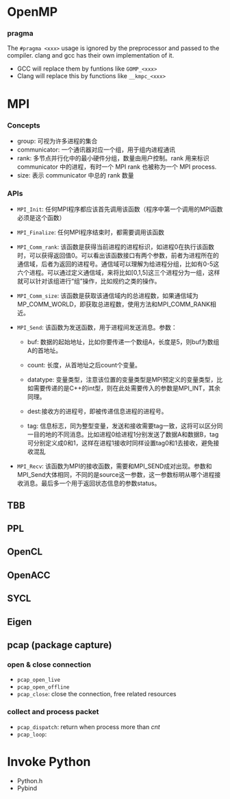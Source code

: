 # OpenMP

### pragma

The `#pragma <xxx>` usage is ignored by the preprocessor and passed to the compiler. clang and gcc has their own implementation of it. 

- GCC will replace them by funtions like `GOMP_<xxx>`
- Clang will replace this by functions like `__kmpc_<xxx>`



# MPI

### Concepts

- group: 可视为许多进程的集合
- communicator: 一个通讯器对应一个组，用于组内进程通讯
- rank: 多节点并行化中的最小硬件分组，数量由用户控制。rank 用来标识 communicator 中的进程，有时一个 MPI rank 也被称为一个 MPI process.
- size: 表示 communicator 中总的 rank 数量

### APIs

- `MPI_Init`: 任何MPI程序都应该首先调用该函数（程序中第一个调用的MPI函数必须是这个函数）

- `MPI_Finalize`: 任何MPI程序结束时，都需要调用该函数

- `MPI_Comm_rank`: 该函数是获得当前进程的进程标识，如进程0在执行该函数时，可以获得返回值0。可以看出该函数接口有两个参数，前者为进程所在的通信域，后者为返回的进程号。通信域可以理解为给进程分组，比如有0-5这六个进程。可以通过定义通信域，来将比如[0,1,5]这三个进程分为一组，这样就可以针对该组进行“组”操作，比如规约之类的操作。

- `MPI_Comm_size`: 该函数是获取该通信域内的总进程数，如果通信域为MP_COMM_WORLD，即获取总进程数，使用方法和MPI_COMM_RANK相近。

- `MPI_Send`: 该函数为发送函数，用于进程间发送消息。参数：

  - buf: 数据的起始地址，比如你要传递一个数组A，长度是5，则buf为数组A的首地址。

  - count: 长度，从首地址之后count个变量。

  - datatype: 变量类型，注意该位置的变量类型是MPI预定义的变量类型，比如需要传递的是C++的int型，则在此处需要传入的参数是MPI_INT，其余同理。

  - dest:接收方的进程号，即被传递信息进程的进程号。

  - tag: 信息标志，同为整型变量，发送和接收需要tag一致，这将可以区分同一目的地的不同消息。比如进程0给进程1分别发送了数据A和数据B，tag可分别定义成0和1，这样在进程1接收时同样设置tag0和1去接收，避免接收混乱

- `MPI_Recv`: 该函数为MPI的接收函数，需要和MPI_SEND成对出现。参数和MPI_Send大体相同，不同的是source这一参数，这一参数标明从哪个进程接收消息。最后多一个用于返回状态信息的参数status。



## TBB

## PPL

## OpenCL

## OpenACC

## SYCL

## Eigen



## pcap (package capture)

### open & close connection

- `pcap_open_live`
- `pcap_open_offline`
- `pcap_close`: close the connection, free related resources



### collect and process packet

- `pcap_dispatch`: return when process more than *cnt*
- `pcap_loop`: 



# Invoke Python

- Python.h
- Pybind
